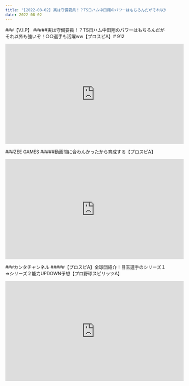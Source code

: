 ```yaml
---
title: "[2022-08-02] 実は守備要員！？TS日ハム中田翔のパワーはもちろんだがそれ以外も強いぞ！○○選手も活躍ww【プロスピA】# 912 他"
date: 2022-08-02
---
```

###【V.I.P】
#####実は守備要員！？TS日ハム中田翔のパワーはもちろんだがそれ以外も強いぞ！○○選手も活躍ww【プロスピA】# 912
<iframe width="560" height="315" src="https://www.youtube.com/embed/m7dFc2HdjrU" frameborder="0" allow="accelerometer; autoplay; clipboard-write; encrypted-media; gyroscope; picture-in-picture" allowfullscreen></iframe>

###ZEE GAMES
#####動画間に合わんかったから育成する【プロスピA】
<iframe width="560" height="315" src="https://www.youtube.com/embed/fEWU-5zR188" frameborder="0" allow="accelerometer; autoplay; clipboard-write; encrypted-media; gyroscope; picture-in-picture" allowfullscreen></iframe>

###カンタチャンネル
#####【プロスピA】全球団紹介！目玉選手のシリーズ１⇒シリーズ２能力UPDOWN予想【プロ野球スピリッツA】
<iframe width="560" height="315" src="https://www.youtube.com/embed/qDQzbs8VWXI" frameborder="0" allow="accelerometer; autoplay; clipboard-write; encrypted-media; gyroscope; picture-in-picture" allowfullscreen></iframe>

